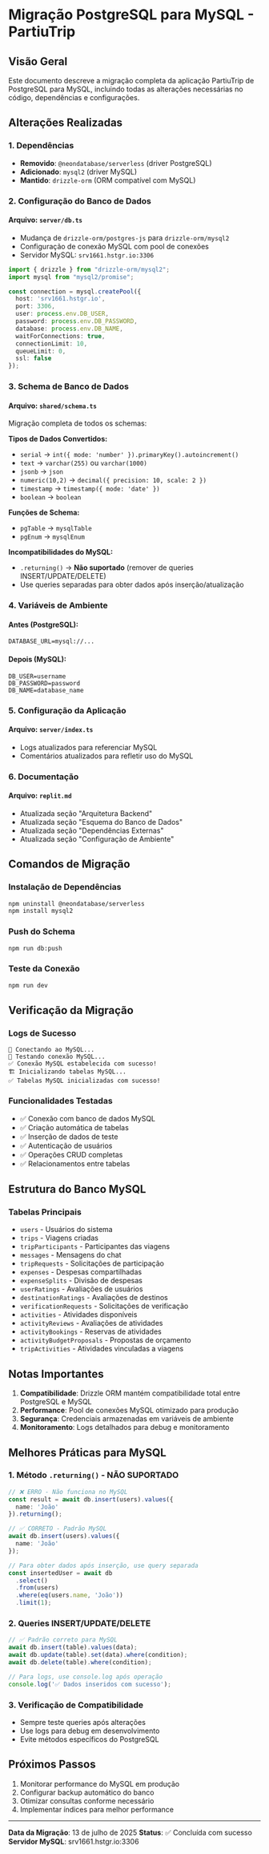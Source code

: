 # Migração PostgreSQL para MySQL - PartiuTrip

## Visão Geral

Este documento descreve a migração completa da aplicação PartiuTrip de PostgreSQL para MySQL, incluindo todas as alterações necessárias no código, dependências e configurações.

## Alterações Realizadas

### 1. Dependências
- **Removido**: `@neondatabase/serverless` (driver PostgreSQL)
- **Adicionado**: `mysql2` (driver MySQL)
- **Mantido**: `drizzle-orm` (ORM compatível com MySQL)

### 2. Configuração do Banco de Dados

#### Arquivo: `server/db.ts`
- Mudança de `drizzle-orm/postgres-js` para `drizzle-orm/mysql2`
- Configuração de conexão MySQL com pool de conexões
- Servidor MySQL: `srv1661.hstgr.io:3306`

```typescript
import { drizzle } from "drizzle-orm/mysql2";
import mysql from "mysql2/promise";

const connection = mysql.createPool({
  host: 'srv1661.hstgr.io',
  port: 3306,
  user: process.env.DB_USER,
  password: process.env.DB_PASSWORD,
  database: process.env.DB_NAME,
  waitForConnections: true,
  connectionLimit: 10,
  queueLimit: 0,
  ssl: false
});
```

### 3. Schema de Banco de Dados

#### Arquivo: `shared/schema.ts`
Migração completa de todos os schemas:

**Tipos de Dados Convertidos:**
- `serial` → `int({ mode: 'number' }).primaryKey().autoincrement()`
- `text` → `varchar(255)` ou `varchar(1000)`
- `jsonb` → `json`
- `numeric(10,2)` → `decimal({ precision: 10, scale: 2 })`
- `timestamp` → `timestamp({ mode: 'date' })`
- `boolean` → `boolean`

**Funções de Schema:**
- `pgTable` → `mysqlTable`
- `pgEnum` → `mysqlEnum`

**Incompatibilidades do MySQL:**
- `.returning()` → **Não suportado** (remover de queries INSERT/UPDATE/DELETE)
- Use queries separadas para obter dados após inserção/atualização

### 4. Variáveis de Ambiente

#### Antes (PostgreSQL):
```env
DATABASE_URL=mysql://...
```

#### Depois (MySQL):
```env
DB_USER=username
DB_PASSWORD=password
DB_NAME=database_name
```

### 5. Configuração da Aplicação

#### Arquivo: `server/index.ts`
- Logs atualizados para referenciar MySQL
- Comentários atualizados para refletir uso do MySQL

### 6. Documentação

#### Arquivo: `replit.md`
- Atualizada seção "Arquitetura Backend"
- Atualizada seção "Esquema do Banco de Dados"
- Atualizada seção "Dependências Externas"
- Atualizada seção "Configuração de Ambiente"

## Comandos de Migração

### Instalação de Dependências
```bash
npm uninstall @neondatabase/serverless
npm install mysql2
```

### Push do Schema
```bash
npm run db:push
```

### Teste da Conexão
```bash
npm run dev
```

## Verificação da Migração

### Logs de Sucesso
```
🔗 Conectando ao MySQL...
🔗 Testando conexão MySQL...
✅ Conexão MySQL estabelecida com sucesso!
🏗️ Inicializando tabelas MySQL...
✅ Tabelas MySQL inicializadas com sucesso!
```

### Funcionalidades Testadas
- ✅ Conexão com banco de dados MySQL
- ✅ Criação automática de tabelas
- ✅ Inserção de dados de teste
- ✅ Autenticação de usuários
- ✅ Operações CRUD completas
- ✅ Relacionamentos entre tabelas

## Estrutura do Banco MySQL

### Tabelas Principais
- `users` - Usuários do sistema
- `trips` - Viagens criadas
- `tripParticipants` - Participantes das viagens
- `messages` - Mensagens do chat
- `tripRequests` - Solicitações de participação
- `expenses` - Despesas compartilhadas
- `expenseSplits` - Divisão de despesas
- `userRatings` - Avaliações de usuários
- `destinationRatings` - Avaliações de destinos
- `verificationRequests` - Solicitações de verificação
- `activities` - Atividades disponíveis
- `activityReviews` - Avaliações de atividades
- `activityBookings` - Reservas de atividades
- `activityBudgetProposals` - Propostas de orçamento
- `tripActivities` - Atividades vinculadas a viagens

## Notas Importantes

1. **Compatibilidade**: Drizzle ORM mantém compatibilidade total entre PostgreSQL e MySQL
2. **Performance**: Pool de conexões MySQL otimizado para produção
3. **Segurança**: Credenciais armazenadas em variáveis de ambiente
4. **Monitoramento**: Logs detalhados para debug e monitoramento

## Melhores Práticas para MySQL

### 1. Método `.returning()` - NÃO SUPORTADO
```typescript
// ❌ ERRO - Não funciona no MySQL
const result = await db.insert(users).values({
  name: 'João'
}).returning();

// ✅ CORRETO - Padrão MySQL
await db.insert(users).values({
  name: 'João'
});

// Para obter dados após inserção, use query separada
const insertedUser = await db
  .select()
  .from(users)
  .where(eq(users.name, 'João'))
  .limit(1);
```

### 2. Queries INSERT/UPDATE/DELETE
```typescript
// ✅ Padrão correto para MySQL
await db.insert(table).values(data);
await db.update(table).set(data).where(condition);
await db.delete(table).where(condition);

// Para logs, use console.log após operação
console.log('✅ Dados inseridos com sucesso');
```

### 3. Verificação de Compatibilidade
- Sempre teste queries após alterações
- Use logs para debug em desenvolvimento
- Evite métodos específicos do PostgreSQL

## Próximos Passos

1. Monitorar performance do MySQL em produção
2. Configurar backup automático do banco
3. Otimizar consultas conforme necessário
4. Implementar índices para melhor performance

---

**Data da Migração**: 13 de julho de 2025
**Status**: ✅ Concluída com sucesso
**Servidor MySQL**: srv1661.hstgr.io:3306